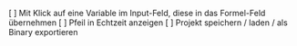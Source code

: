 [ ] Mit Klick auf eine Variable im Input-Feld, diese in das Formel-Feld übernehmen
[ ] Pfeil in Echtzeit anzeigen
[ ] Projekt speichern / laden / als Binary exportieren